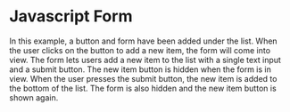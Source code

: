 # Javascript Form
In this example, a button and form have been added under the list. When the user clicks on the button to add a new item, the form will come into view. The form lets users add a new item to the list with a single text input and a submit button. The new item button is hidden when the form is in view. When the user presses the submit button, the new item is added to the bottom of the list. The form is also hidden and the new item button is shown again.
